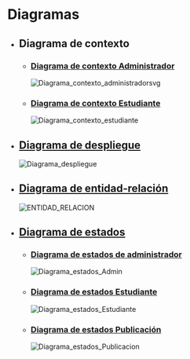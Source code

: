 # Diagramas

 - ## Diagrama de contexto
    - ### [Diagrama de contexto Administrador](https://github.com/Dmoga31/TFG_DiegoMorales_RooMe/tree/main/UMLs/Diagramas/Diagrama_de_contexto/Administrador)
      ![Diagrama_contexto_administradorsvg](https://github.com/user-attachments/assets/60a704f2-db87-4c27-b989-8a0f08abf7b5)

    
    - ### [Diagrama de contexto Estudiante](https://github.com/Dmoga31/TFG_DiegoMorales_RooMe/tree/main/UMLs/Diagramas/Diagrama_de_contexto/Estudiante)
      ![Diagrama_contexto_estudiante](https://github.com/user-attachments/assets/4361543c-9107-4779-9130-dc906feffb3a)


 - ## [Diagrama de despliegue](https://github.com/Dmoga31/TFG_DiegoMorales_RooMe/tree/main/UMLs/Diagramas/Diagrama_de_despliegue)
   ![Diagrama_despliegue](https://github.com/user-attachments/assets/426493ff-6846-4732-8782-05f6bb8e44b1)


 - ## [Diagrama de entidad-relación](https://github.com/Dmoga31/TFG_DiegoMorales_RooMe/tree/main/UMLs/Diagramas/Diagrama_de_entidad_relacion)
   ![ENTIDAD_RELACION](https://github.com/user-attachments/assets/10e7e292-a1fe-4dfa-a6d7-8375ed554f79)


 - ## [Diagrama de estados](UMLs/Diagramas/Diagramas_de_estados)
    - ### [Diagrama de estados de administrador](https://github.com/Dmoga31/TFG_DiegoMorales_RooMe/tree/main/UMLs/Diagramas/Diagramas_de_estados/Administrador)
      ![Diagrama_estados_Admin](https://github.com/user-attachments/assets/9aedddbc-7369-4cb5-a001-f13a5dbfc0f2)


    - ### [Diagrama de estados Estudiante](https://github.com/Dmoga31/TFG_DiegoMorales_RooMe/tree/main/UMLs/Diagramas/Diagramas_de_estados/Estudiante)
      ![Diagrama_estados_Estudiante](https://github.com/user-attachments/assets/1cff7f24-5fe6-454f-bf54-bb7d3ee4cb1b)


     - ### [Diagrama de estados Publicación](https://github.com/Dmoga31/TFG_DiegoMorales_RooMe/tree/main/UMLs/Diagramas/Diagramas_de_estados/Publicacion)
       ![Diagrama_estados_Publicacion](https://github.com/user-attachments/assets/e406d793-317b-4a50-9c26-f675b0e322b4)



